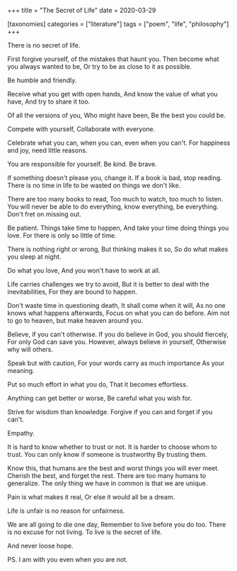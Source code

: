 +++
title = "The Secret of Life"
date = 2020-03-29

[taxonomies]
categories = ["literature"]
tags = ["poem", "life", "philosophy"]
+++

There is no secret of life.

First forgive yourself,
of the mistakes that haunt you.
Then become what you always wanted to be,
Or try to be as close to it as possible.

Be humble and friendly.

Receive what you get with open hands,
And know the value of what you have,
And try to share it too.

Of all the versions of you,
Who might have been,
Be the best you could be.

Compete with yourself,
Collaborate with everyone.

Celebrate what you can, when you can, even when you can't.
For happiness and joy, need little reasons.

You are responsible for yourself.
Be kind. Be brave.

If something doesn't please you, change it.
If a book is bad, stop reading.
There is no time in life to be wasted on things we don't like.

There are too many books to read,
Too much to watch, too much to listen.
You will never be able to do everything,
know everything, be everything.
Don't fret on missing out.

Be patient.
Things take time to happen,
And take your time doing things you love.
For there is only so little of time.

There is nothing right or wrong,
But thinking makes it so,
So do what makes you sleep at night.

Do what you love,
And you won't have to work at all.

Life carries challenges we try to avoid,
But it is better to deal with the inevitabilities,
For they are bound to happen.

Don't waste time in questioning death,
It shall come when it will,
As no one knows what happens afterwards,
Focus on what you can do before.
Aim not to go to heaven, but make heaven around you.

Believe, if you can't otherwise.
If you do believe in God, you should fiercely,
For only God can save you.
However, always believe in yourself,
Otherwise why will others.

Speak but with caution,
For your words carry as much importance
As your meaning.

Put so much effort in what you do,
That it becomes effortless.

Anything can get better or worse,
Be careful what you wish for.

Strive for wisdom than knowledge.
Forgive if you can and forget if you can't.

Empathy.

It is hard to know whether to trust or not.
It is harder to choose whom to trust.
You can only know if someone is trustworthy
By trusting them.

Know this, that humans are the best
and worst things you will ever meet.
Cherish the best, and forget the rest.
There are too many humans to generalize.
The only thing we have in common is that we are unique.

Pain is what makes it real,
Or else it would all be a dream.

Life is unfair is no reason for unfairness.

We are all going to die one day,
Remember to live before you do too.
There is no excuse for not living.
To live is the secret of life.

And never loose hope.

PS. I am with you even when you are not.
